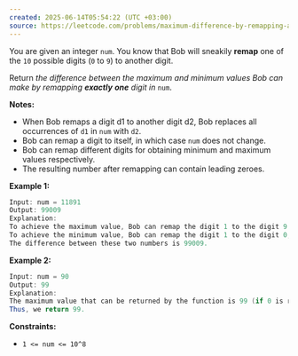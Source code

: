 ```yaml
---
created: 2025-06-14T05:54:22 (UTC +03:00)
source: https://leetcode.com/problems/maximum-difference-by-remapping-a-digit/description/?envType=daily-question&envId=2025-06-14
---
```

You are given an integer `num`. You know that Bob will sneakily **remap** one of the `10` possible digits (`0` to `9`) to another digit.

Return _the difference between the maximum and minimum values Bob can make by remapping **exactly** **one** digit in_ `num`.

**Notes:**

-   When Bob remaps a digit d1 to another digit d2, Bob replaces all occurrences of `d1` in `num` with `d2`.
-   Bob can remap a digit to itself, in which case `num` does not change.
-   Bob can remap different digits for obtaining minimum and maximum values respectively.
-   The resulting number after remapping can contain leading zeroes.


**Example 1:**

``` Java
Input: num = 11891
Output: 99009
Explanation: 
To achieve the maximum value, Bob can remap the digit 1 to the digit 9 to yield 99899.
To achieve the minimum value, Bob can remap the digit 1 to the digit 0, yielding 890.
The difference between these two numbers is 99009.
```


**Example 2:**

``` Java
Input: num = 90
Output: 99
Explanation:
The maximum value that can be returned by the function is 99 (if 0 is replaced by 9) and the minimum value that can be returned by the function is 0 (if 9 is replaced by 0).
Thus, we return 99.
```


**Constraints:**

-   `1 <= num <= 10^8`
